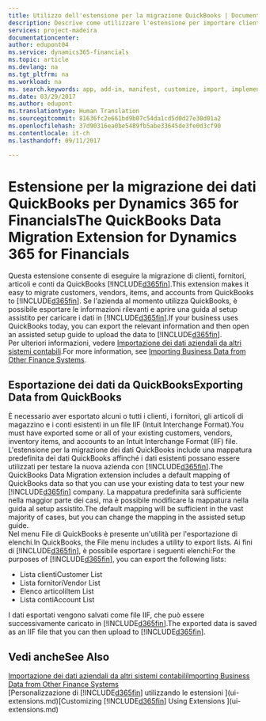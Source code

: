 ```yaml
---
title: Utilizzo dell'estensione per la migrazione QuickBooks | Documenti Microsoft
description: Descrive come utilizzare l'estensione per importare clienti, fornitori, articoli e conti dal desktop di QuickBooks a Dynamics 365 for Financials.
services: project-madeira
documentationcenter: 
author: edupont04
ms.service: dynamics365-financials
ms.topic: article
ms.devlang: na
ms.tgt_pltfrm: na
ms.workload: na
ms. search.keywords: app, add-in, manifest, customize, import, implement
ms.date: 03/29/2017
ms.author: edupont
ms.translationtype: Human Translation
ms.sourcegitcommit: 81636fc2e661bd9b07c54da1cd5d0d27e30d01a2
ms.openlocfilehash: 37d90316ea0be5489fb5abe33645de3fe0d3cf90
ms.contentlocale: it-ch
ms.lasthandoff: 09/11/2017

---
```

# <a name="the-quickbooks-data-migration-extension-for-dynamics-365-for-financials"></a><span data-ttu-id="0d37b-103">Estensione per la migrazione dei dati QuickBooks per Dynamics 365 for Financials</span><span class="sxs-lookup"><span data-stu-id="0d37b-103">The QuickBooks Data Migration Extension for Dynamics 365 for Financials</span></span>
<span data-ttu-id="0d37b-104">Questa estensione consente di eseguire la migrazione di clienti, fornitori, articoli e conti da QuickBooks [!INCLUDE[d365fin](includes/d365fin_md.md)].</span><span class="sxs-lookup"><span data-stu-id="0d37b-104">This extension makes it easy to migrate customers, vendors, items, and accounts from QuickBooks to [!INCLUDE[d365fin](includes/d365fin_md.md)].</span></span> <span data-ttu-id="0d37b-105">Se l'azienda al momento utilizza QuickBooks, è possibile esportare le informazioni rilevanti e aprire una guida al setup assistito per caricare i dati in [!INCLUDE[d365fin](includes/d365fin_md.md)].</span><span class="sxs-lookup"><span data-stu-id="0d37b-105">If your business uses QuickBooks today, you can export the relevant information and then open an assisted setup guide to upload the data to [!INCLUDE[d365fin](includes/d365fin_md.md)].</span></span>  
<span data-ttu-id="0d37b-106">Per ulteriori informazioni, vedere [Importazione dei dati aziendali da altri sistemi contabili](upload-data.md).</span><span class="sxs-lookup"><span data-stu-id="0d37b-106">For more information, see [Importing Business Data from Other Finance Systems](upload-data.md).</span></span>

## <a name="exporting-data-from-quickbooks"></a><span data-ttu-id="0d37b-107">Esportazione dei dati da QuickBooks</span><span class="sxs-lookup"><span data-stu-id="0d37b-107">Exporting Data from QuickBooks</span></span>
<span data-ttu-id="0d37b-108">È necessario aver esportato alcuni o tutti i clienti, i fornitori, gli articoli di magazzino e i conti esistenti in un file IIF (Intuit Interchange Format).</span><span class="sxs-lookup"><span data-stu-id="0d37b-108">You must have exported some or all of your existing customers, vendors, inventory items, and accounts to an Intuit Interchange Format (IIF) file.</span></span> <span data-ttu-id="0d37b-109">L'estensione per la migrazione dei dati QuickBooks include una mappatura predefinita dei dati QuickBooks affinché i dati esistenti possano essere utilizzati per testare la nuova azienda con [!INCLUDE[d365fin](includes/d365fin_md.md)].</span><span class="sxs-lookup"><span data-stu-id="0d37b-109">The QuickBooks Data Migration extension includes a default mapping of QuickBooks data so that you can use your existing data to test your new [!INCLUDE[d365fin](includes/d365fin_md.md)] company.</span></span> <span data-ttu-id="0d37b-110">La mappatura predefinita sarà sufficiente nella maggior parte dei casi, ma è possibile modificare la mappatura nella guida al setup assistito.</span><span class="sxs-lookup"><span data-stu-id="0d37b-110">The default mapping will be sufficient in the vast majority of cases, but you can change the mapping in the assisted setup guide.</span></span>  
<span data-ttu-id="0d37b-111">Nel menu File di QuickBooks è presente un'utilità per l'esportazione di elenchi.</span><span class="sxs-lookup"><span data-stu-id="0d37b-111">In QuickBooks, the File menu includes a utility to export lists.</span></span> <span data-ttu-id="0d37b-112">Ai fini di [!INCLUDE[d365fin](includes/d365fin_md.md)], è possibile esportare i seguenti elenchi:</span><span class="sxs-lookup"><span data-stu-id="0d37b-112">For the purposes of [!INCLUDE[d365fin](includes/d365fin_md.md)], you can export the following lists:</span></span>

* <span data-ttu-id="0d37b-113">Lista clienti</span><span class="sxs-lookup"><span data-stu-id="0d37b-113">Customer List</span></span>  
* <span data-ttu-id="0d37b-114">Lista fornitori</span><span class="sxs-lookup"><span data-stu-id="0d37b-114">Vendor List</span></span>  
* <span data-ttu-id="0d37b-115">Elenco articoli</span><span class="sxs-lookup"><span data-stu-id="0d37b-115">Item List</span></span>  
* <span data-ttu-id="0d37b-116">Lista conti</span><span class="sxs-lookup"><span data-stu-id="0d37b-116">Account List</span></span>  

<span data-ttu-id="0d37b-117">I dati esportati vengono salvati come file IIF, che può essere successivamente caricato in [!INCLUDE[d365fin](includes/d365fin_md.md)].</span><span class="sxs-lookup"><span data-stu-id="0d37b-117">The exported data is saved as an IIF file that you can then upload to [!INCLUDE[d365fin](includes/d365fin_md.md)].</span></span>

## <a name="see-also"></a><span data-ttu-id="0d37b-118">Vedi anche</span><span class="sxs-lookup"><span data-stu-id="0d37b-118">See Also</span></span>
[<span data-ttu-id="0d37b-119">Importazione dei dati aziendali da altri sistemi contabili</span><span class="sxs-lookup"><span data-stu-id="0d37b-119">Importing Business Data from Other Finance Systems</span></span>](upload-data.md)  
<span data-ttu-id="0d37b-120">[Personalizzazione di [!INCLUDE[d365fin](includes/d365fin_md.md)] utilizzando le estensioni ](ui-extensions.md)</span><span class="sxs-lookup"><span data-stu-id="0d37b-120">[Customizing [!INCLUDE[d365fin](includes/d365fin_md.md)] Using Extensions ](ui-extensions.md)</span></span>  


